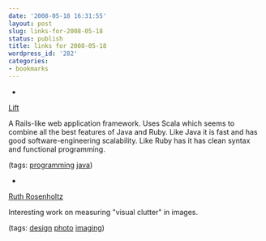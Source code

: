 ```yaml
---
date: '2008-05-18 16:31:55'
layout: post
slug: links-for-2008-05-18
status: publish
title: links for 2008-05-18
wordpress_id: '282'
categories:
- bookmarks
---
```



	
  *
		

[Lift](http://liftweb.net/index.php/Main_Page)


		

A Rails-like web application framework.  Uses Scala which seems to combine all the best features of Java and Ruby. Like Java it is fast and has good software-engineering scalability.  Like Ruby has it has clean syntax and functional programming.


		

(tags: [programming](http://del.icio.us/eob/programming) [java](http://del.icio.us/eob/java))


	

	
  *
		

[Ruth Rosenholtz](http://web.mit.edu/rruth/www/)


		

Interesting work on measuring "visual clutter" in images.


		

(tags: [design](http://del.icio.us/eob/design) [photo](http://del.icio.us/eob/photo) [imaging](http://del.icio.us/eob/imaging))


	



